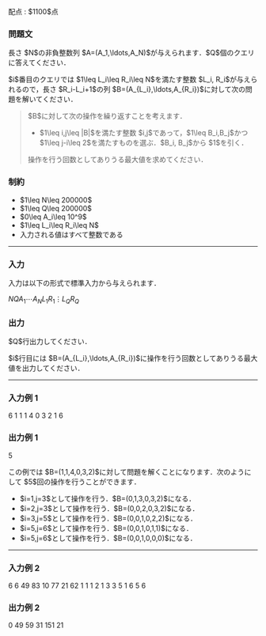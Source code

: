 
<div>

<span>

<span>

<p>
配点 : $1100$点
</p>

<div>

<section>

### **問題文**

<p>
長さ $N$の非負整数列 $A=(A_1,\ldots,A_N)$が与えられます．$Q$個のクエリに答えてください．
</p>

<p>
$i$番目のクエリでは $1\leq L_i\leq R_i\leq N$を満たす整数 $L_i, R_i$が与えられるので，長さ $R_i-L_i+1$の列 $B=(A_{L_i},\ldots,A_{R_i})$に対して次の問題を解いてください．
</p>

<blockquote>

<p>
$B$に対して次の操作を繰り返すことを考えます．
</p>

<ul>

<li>
$1\leq i,j\leq |B|$を満たす整数 $i,j$であって，$1\leq B_i,B_j$かつ $1\leq j-i\leq 2$を満たすものを選ぶ．$B_i, B_j$から $1$を引く．
</li>

</ul>

<p>
操作を行う回数としてありうる最大値を求めてください．
</p>

</blockquote>

</section>

</div>

<div>

<section>

### **制約**

<ul>

<li>
$1\leq N\leq 200000$
</li>

<li>
$1\leq Q\leq 200000$
</li>

<li>
$0\leq A_i\leq 10^9$
</li>

<li>
$1\leq L_i\leq R_i\leq N$
</li>

<li>
入力される値はすべて整数である
</li>

</ul>

</section>

</div>

---

<div>

<div>

<section>

### **入力**

<p>
入力は以下の形式で標準入力から与えられます．
</p>

<div>

$N$$Q$$A_1$$\cdots$$A_N$$L_1$$R_1$$\vdots$$L_Q$$R_Q$
</div>

</section>

</div>

<div>

<section>

### **出力**

<p>
$Q$行出力してください．
</p>

<p>
$i$行目には $B=(A_{L_i},\ldots,A_{R_i})$に操作を行う回数としてありうる最大値を出力してください．
</p>

</section>

</div>

</div>

---

<div>

<section>

### **入力例 1**

<div>

6 1
1 1 4 0 3 2
1 6

</div>

</section>

</div>

<div>

<section>

### **出力例 1**

<div>

5

</div>

<p>
この例では $B=(1,1,4,0,3,2)$に対して問題を解くことになります．次のようにして $5$回の操作を行うことができます．
</p>

<ul>

<li>
$i=1,j=3$として操作を行う．$B=(0,1,3,0,3,2)$になる．
</li>

<li>
$i=2,j=3$として操作を行う．$B=(0,0,2,0,3,2)$になる．
</li>

<li>
$i=3,j=5$として操作を行う．$B=(0,0,1,0,2,2)$になる．
</li>

<li>
$i=5,j=6$として操作を行う．$B=(0,0,1,0,1,1)$になる．
</li>

<li>
$i=5,j=6$として操作を行う．$B=(0,0,1,0,0,0)$になる．
</li>

</ul>

</section>

</div>

---

<div>

<section>

### **入力例 2**

<div>

6 6
49 83 10 77 21 62
1 1
1 2
1 3
3 5
1 6
5 6

</div>

</section>

</div>

<div>

<section>

### **出力例 2**

<div>

0
49
59
31
151
21

</div>

</section>

</div>

</span>

</span>

</div>

